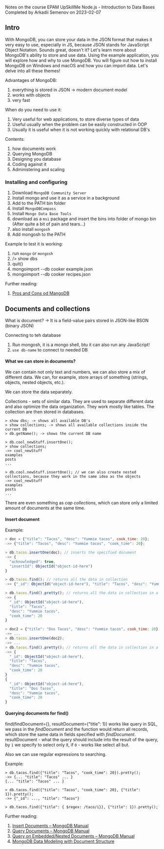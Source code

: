 Notes on the course EPAM UpSkillMe Node.js - Introduction to Data Bases
Completed by Arkadii Semenov on 2023-02-07

## Intro

With MongoDB, you can store your data in the JSON format that makes it very easy to use, especially in JS, because JSON stands for JavaScript Object Notation. Sounds great, doesn't it? Let's learn more about MongoDB's ability to store and use data. Using the example application, you will explore how and why to use MongoDB. You will figure out how to install MongoDB on Windows and macOS and how you can import data. Let's delve into all these themes!

Advantages of MongoDB:

1. everything is stored in JSON -> modern document model
2. works with objects
3. very fast

When do you need to use it:

1. Very useful for web applications, to store diverse types of data
2. Useful usually when the problem can be easily constructed in OOP
3. Usually it is useful when it is not working quickly with relational DB's

Contents:

1. how documents work
2. Querying MongoDB
3. Designing you database
4. Coding against it
5. Administering and scaling

### Installing and configuring

1. Download `MongoDB Community Server`
2. Install mongo and use it as a service in a background
3. Add to the PATH bin folder
4. Install `MongoDBCompass`
5. Install `Mongo Data Base Tools`
6. download as a `msi` package and insert the bins into folder of mongo bin (After quite a bit of pain and tears...)
7. also install `mongosh`
8. Add mongosh to the PATH

Example to test it is working:

1. run `mongo` or `mongosh`
2. /> show dbs
3. quit()
4. mongoimport --db cooker example.json
5. mongoimport --db cooker recipes.json

Further reading:

1. [Pros and Cons od MangoDB](https://www.virtual-dba.com/blog/pros-and-cons-of-mongodb/)

## Documents and collections

What is document? -> It is a field-value pairs stored in JSON-like BSON (binary JSON)

Connecting to teh database

1. Run mongosh, it is a mongo shell, btu it can also run any JavaScript!
2. `use db-name` to connect to needed DB

#### What we can store in documents?

We can contain not only text and numbers, we can also store a mix of different data. We can, for example, store arrays of something (strings, objects, nested objects, etc.).

We can store the data separately.

Collections - sets of similar data. They are used to separate different data and also optimize the data organization. They work mostly like tables.
The collection are then stored in databases.

```
> show dbs; -> shows all available DB's
> show collections; -> shows all available collections inside the current DB
> db.getName(); -> shows the current DB name

> db.cool_newStuff.insertOne();
> show collections;
->> cool_newStuff
examples
posts
...

> db.cool.newStuff.insertOne(); // we can also create nested collections, because they work in the same idea as the objects
->> cool_newStuff
examples
posts
...
```

There are even something as _cap collections_, which can store only a limited amount of documents at the same time.

#### Insert document

Example:

```js
> doc = {"title": "Tacos", "desc": "Yummie tacos", cook_time: 20};
->> {"title": "Tacos", "desc": "Yummie tacos", "cook_time": 20};

> db.tacos.insertOne(doc); // inserts the specified document
->> {
  "acknowledged": true,
  "insertId": ObjectId("object-id-here")
}

> db.tacos.find(); // returns all the data in collection
->> {"_id": ObjectId("object-id-here"), "title": "Tacos", "desc": "Yummie tacos", "cook_time": 20}

> db.tacos.find().pretty(); // returns all the data in collection in a readable manner
->> {
  "_id": ObjectId("object-id-here"),
  "title": "Tacos",
  "desc": "Yummie tacos",
  "cook_time": 20
}

> doc2 = {"title": "Dos Tacos", "desc": "Yummie tacos", cook_time: 20};
->> ...
> db.tacos.insertOne(doc2);
->> ...
> db.tacos.find().pretty(); // returns all the data in collection in a readable manner
->> {
  "_id": ObjectId("object-id-here"),
  "title": "Tacos",
  "desc": "Yummie tacos",
  "cook_time": 20
}
{
  "_id": ObjectId("object-id-here"),
  "title": "Dos Tacos",
  "desc": "Yummie tacos",
  "cook_time": 20
}
```

#### Querying documents for find()

find(findDocument={}, resultDocument={"title": 1}) works like query in SQL, we pass in the _findDocument_ and the function would return all records, which store the same data in fields specified with _findDocument_.
resultDocument - what the query should include into the result of the query, by `1` we specify to select only it, if `0` - works like select all but.

Also we can use regular expressions to searching.

Example:

```
> db.tacos.find({"title": "Tacos", "cook_time": 20}).pretty();
->> {... "title": "Tacos" ... }
{... "title": "Tacos" ... }

> db.tacos.find({"title": "Tacos", "cook_time": 20}, {"title": 1}).pretty();
->> {"_id": ..., "title": "Tacos"}

> db.tacos.find({"title": { $regex: /taco/i}}, {"title": 1}).pretty();

```

Further reading:

1. [Insert Documents – MongoDB Manual](https://docs.mongodb.com/manual/tutorial/insert-documents/)
2. [Query Documents – MongoDB Manual](https://docs.mongodb.com/manual/tutorial/query-documents/)
3. [Query on Embedded/Nested Documents – MongoDB Manual](https://docs.mongodb.com/manual/tutorial/query-embedded-documents/)
4. [MongoDB Data Modeling with Document Structure](https://medium.com/@rinu.gour123/mongodb-data-modeling-with-document-structure-a6e69de8e37f)
